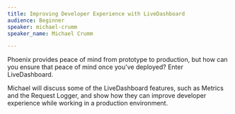 ```yaml
---
title: Improving Developer Experience with LiveDashboard
audience: Beginner
speaker: michael-crumm
speaker_name: Michael Crumm

---
```

Phoenix provides peace of mind from prototype to production, but how can you ensure that peace of mind once you've deployed? Enter LiveDashboard.

Michael will discuss some of the LiveDashboard features, such as Metrics and the Request Logger, and show how they can improve developer experience while working in a production environment.